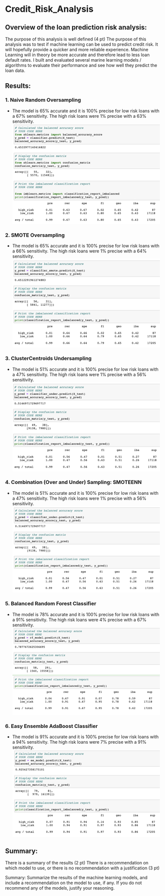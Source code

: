 # Credit_Risk_Analysis

## Overview of the loan prediction risk analysis:

The purpose of this analysis is well defined (4 pt)
The purpose of this analysis was to test if machine learning can be used to predict credit risk. It will hopefully provide a quicker and more reliable experience. Machine Learning will in theory be more accurate and therefore lead to less loan default rates. I built and evaluated several marine learning models / algorithms to evaluate their performance and see how well they predict the loan data. 


## Results:


### 1. Naive Random Oversampling
- The model is 65% accurate and it is 100% precise for low risk loans with a 67% sensitivity. The high risk loans were 1% precise with a 63% sensitivity.
![image 1](https://github.com/chloebellehooton/Credit_Risk_Analysis/blob/main/images/naive_random_oversampling.png)

### 2. SMOTE Oversampling
- The model is 65% accurate and it is 100% precise for low risk loans with a 66% sensitivity. The high risk loans were 1% precise with a 64% sensitivity.
![image ](https://github.com/chloebellehooton/Credit_Risk_Analysis/blob/main/images/SMOTE_oversampling.png)

### 3. ClusterCentroids Undersampling
- The model is 51% accurate and it is 100% precise for low risk loans with a 47% sensitivity. The high risk loans were 1% precise with a 56% sensitivity.
![image ](https://github.com/chloebellehooton/Credit_Risk_Analysis/blob/main/images/undersampling.png)

### 4. Combination (Over and Under) Sampling: SMOTEENN
- The model is 51% accurate and it is 100% precise for low risk loans with a 47% sensitivity. The high risk loans were 1% precise with a 56% sensitivity.
![image ](https://github.com/chloebellehooton/Credit_Risk_Analysis/blob/main/images/SMOTEENN.png)

### 5. Balanced Random Forest Classifier
- The model is 78% accurate and it is 100% precise for low risk loans with a 91% sensitivity. The high risk loans were 4% precise with a 67% sensitivity.
![image ](https://github.com/chloebellehooton/Credit_Risk_Analysis/blob/main/images/balanced_random_forest_classifier.png)

### 6. Easy Ensemble AdaBoost Classifier
- The model is 91% accurate and it is 100% precise for low risk loans with a 94% sensitivity. The high risk loans were 7% precise with a 91% sensitivity.
![image ](https://github.com/chloebellehooton/Credit_Risk_Analysis/blob/main/images/Easy_Ensemble_AdaBoost_Classifier.png)




## Summary:

There is a summary of the results (2 pt)
There is a recommendation on which model to use, or there is no recommendation with a justification (3 pt)

Summary: Summarize the results of the machine learning models, and include a recommendation on the model to use, if any. If you do not recommend any of the models, justify your reasoning.
